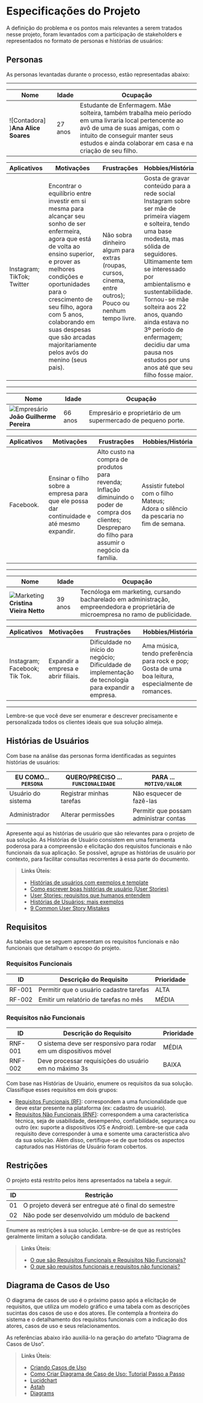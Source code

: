 # Especificações do Projeto


A definição do problema e os pontos mais relevantes a serem tratados nesse projeto, foram levantados com a participação de stakeholders e representados no formato de personas e histórias de usuários: 

## Personas

As personas levantadas durante o processo, estão representadas abaixo: 

________________________________________________________________________________________
Nome | Idade | Ocupação
---|---|---
![Contadora]  )**Ana Alice Soares** | 27 anos | Estudante de Enfermagem. Mãe solteira, também trabalha meio período em uma livraria local pertencente ao avô de uma de suas amigas, com o intuito de conseguir manter seus estudos e ainda colaborar em casa e na criação de seu filho.

Aplicativos | Motivações | Frustrações | Hobbies/História
---|---|---|---
Instagram;<br> TikTok;<br> Twitter |  Encontrar o equilíbrio entre investir em si mesma para alcançar seu sonho de ser enfermeira, agora que está de volta ao ensino superior, e prover as melhores condições e oportunidades para o crescimento de seu filho, agora com 5 anos, colaborando em suas despesas que são arcadas majoritariamente pelos avós do menino (seus pais). |  Não sobra dinheiro algum para extras (roupas, cursos, cinema, entre outros);<br> Pouco ou nenhum tempo livre. | Gosta de gravar conteúdo para a rede social Instagram sobre ser mãe de primeira viagem e solteira, tendo uma base modesta, mas sólida de seguidores. Ultimamente tem se interessado por ambientalismo e sustentabilidade.<br> Tornou-se mãe solteira aos 22 anos, quando ainda estava no 3º período de enfermagem; decidiu dar uma pausa nos estudos por uns anos até que seu filho fosse maior.  

 ________________________________________________________________________________________
 Nome | Idade | Ocupação
---|---|---
![Empresário](https://user-images.githubusercontent.com/91077484/136857072-9d8dabcd-d3a7-43fa-95b3-6c69cb6e0ba3.png)<br>**João Guilherme Pereira** | 66 anos | Empresário e proprietário de um supermercado de pequeno porte. 

Aplicativos | Motivações | Frustrações | Hobbies/História
---|---|---|---
Facebook. | Ensinar o filho sobre a empresa para que ele possa dar continuidade e até mesmo expandir. | Alto custo na compra de produtos para revenda;<br> Inflação diminuindo o poder de compra dos clientes;<br> Despreparo do filho para assumir o negócio da família. | Assistir futebol com o filho Mateus;<br> Adora o silêncio da pescaria no fim de semana.
________________________________________________________________________________________
 Nome | Idade | Ocupação
---|---|---
![Marketing](https://user-images.githubusercontent.com/91077484/136857076-523e11fb-09a5-4bb5-ac53-c30230ae78f8.png)**Cristina Vieira Netto** | 39 anos | Tecnóloga em marketing, cursando bacharelado em administração, empreendedora e proprietária de microempresa no ramo de publicidade. 

Aplicativos | Motivações | Frustrações | Hobbies/História
---|---|---|---
 Instagram;<br> Facebook;<br> Tik Tok. | Expandir a empresa e abrir filiais. | Dificuldade no início do negócio;<br> Dificuldade de implementação de tecnologia para expandir a empresa. | Ama música, tendo preferência para rock e pop;<br> Gosta de uma boa leitura, especialmente de romances.    
________________________________________________________________________________________



Lembre-se que você deve ser enumerar e descrever precisamente e personalizada todos os clientes ideais que sua solução almeja.

## Histórias de Usuários

Com base na análise das personas forma identificadas as seguintes histórias de usuários:

|EU COMO... `PERSONA`| QUERO/PRECISO ... `FUNCIONALIDADE` |PARA ... `MOTIVO/VALOR`                 |
|--------------------|------------------------------------|----------------------------------------|
|Usuário do sistema  | Registrar minhas tarefas           | Não esquecer de fazê-las               |
|Administrador       | Alterar permissões                 | Permitir que possam administrar contas |

Apresente aqui as histórias de usuário que são relevantes para o projeto de sua solução. As Histórias de Usuário consistem em uma ferramenta poderosa para a compreensão e elicitação dos requisitos funcionais e não funcionais da sua aplicação. Se possível, agrupe as histórias de usuário por contexto, para facilitar consultas recorrentes à essa parte do documento.

> **Links Úteis**:
> - [Histórias de usuários com exemplos e template](https://www.atlassian.com/br/agile/project-management/user-stories)
> - [Como escrever boas histórias de usuário (User Stories)](https://medium.com/vertice/como-escrever-boas-users-stories-hist%C3%B3rias-de-usu%C3%A1rios-b29c75043fac)
> - [User Stories: requisitos que humanos entendem](https://www.luiztools.com.br/post/user-stories-descricao-de-requisitos-que-humanos-entendem/)
> - [Histórias de Usuários: mais exemplos](https://www.reqview.com/doc/user-stories-example.html)
> - [9 Common User Story Mistakes](https://airfocus.com/blog/user-story-mistakes/)

## Requisitos

As tabelas que se seguem apresentam os requisitos funcionais e não funcionais que detalham o escopo do projeto.

### Requisitos Funcionais

|ID    | Descrição do Requisito  | Prioridade |
|------|-----------------------------------------|----|
|RF-001| Permitir que o usuário cadastre tarefas | ALTA | 
|RF-002| Emitir um relatório de tarefas no mês   | MÉDIA |

### Requisitos não Funcionais

|ID     | Descrição do Requisito  |Prioridade |
|-------|-------------------------|----|
|RNF-001| O sistema deve ser responsivo para rodar em um dispositivos móvel | MÉDIA | 
|RNF-002| Deve processar requisições do usuário em no máximo 3s |  BAIXA | 

Com base nas Histórias de Usuário, enumere os requisitos da sua solução. Classifique esses requisitos em dois grupos:

- [Requisitos Funcionais
 (RF)](https://pt.wikipedia.org/wiki/Requisito_funcional):
 correspondem a uma funcionalidade que deve estar presente na
  plataforma (ex: cadastro de usuário).
- [Requisitos Não Funcionais
  (RNF)](https://pt.wikipedia.org/wiki/Requisito_n%C3%A3o_funcional):
  correspondem a uma característica técnica, seja de usabilidade,
  desempenho, confiabilidade, segurança ou outro (ex: suporte a
  dispositivos iOS e Android).
Lembre-se que cada requisito deve corresponder à uma e somente uma
característica alvo da sua solução. Além disso, certifique-se de que
todos os aspectos capturados nas Histórias de Usuário foram cobertos.

## Restrições

O projeto está restrito pelos itens apresentados na tabela a seguir.

|ID| Restrição                                             |
|--|-------------------------------------------------------|
|01| O projeto deverá ser entregue até o final do semestre |
|02| Não pode ser desenvolvido um módulo de backend        |


Enumere as restrições à sua solução. Lembre-se de que as restrições geralmente limitam a solução candidata.

> **Links Úteis**:
> - [O que são Requisitos Funcionais e Requisitos Não Funcionais?](https://codificar.com.br/requisitos-funcionais-nao-funcionais/)
> - [O que são requisitos funcionais e requisitos não funcionais?](https://analisederequisitos.com.br/requisitos-funcionais-e-requisitos-nao-funcionais-o-que-sao/)

## Diagrama de Casos de Uso

O diagrama de casos de uso é o próximo passo após a elicitação de requisitos, que utiliza um modelo gráfico e uma tabela com as descrições sucintas dos casos de uso e dos atores. Ele contempla a fronteira do sistema e o detalhamento dos requisitos funcionais com a indicação dos atores, casos de uso e seus relacionamentos. 

As referências abaixo irão auxiliá-lo na geração do artefato “Diagrama de Casos de Uso”.

> **Links Úteis**:
> - [Criando Casos de Uso](https://www.ibm.com/docs/pt-br/elm/6.0?topic=requirements-creating-use-cases)
> - [Como Criar Diagrama de Caso de Uso: Tutorial Passo a Passo](https://gitmind.com/pt/fazer-diagrama-de-caso-uso.html/)
> - [Lucidchart](https://www.lucidchart.com/)
> - [Astah](https://astah.net/)
> - [Diagrams](https://app.diagrams.net/)
